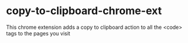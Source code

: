 # copy-to-clipboard-chrome-ext
This chrome extension adds a copy to clipboard action to all the &lt;code> tags to the pages you visit

